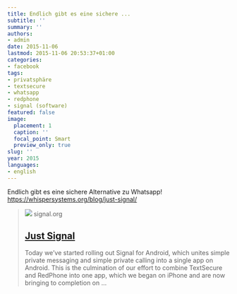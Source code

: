 ```yaml
---
title: Endlich gibt es eine sichere ...
subtitle: ''
summary: ''
authors:
- admin
date: 2015-11-06
lastmod: 2015-11-06 20:53:37+01:00
categories:
- facebook
tags:
- privatsphäre
- textsecure
- whatsapp
- redphone
- signal (software)
featured: false
image:
  placement: 1
  caption: ''
  focal_point: Smart
  preview_only: true
slug: ''
year: 2015
languages:
- english
---
```


Endlich gibt es eine sichere Alternative zu Whatsapp! https://whispersystems.org/blog/just-signal/
> [![](https://signal.org/assets/og/og-image-ff2096df535eee499356de64b19fa8cebb9681ab1e78cca7330e7f8b8d5ec6d5.png)](https://whispersystems.org/blog/just-signal/)
> signal.org
> ## [Just Signal](https://whispersystems.org/blog/just-signal/)
>
>Today we’ve started rolling out Signal for Android, which unites simple private messaging and simple private calling into a single app on Android. This is the culmination of our effort to combine TextSecure and RedPhone into one app, which we began on iPhone and are now bringing to completion on ...
